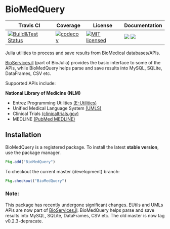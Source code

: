 <!--
@Author: isa
@Date:   2016-05-13T16:37:00-04:00
@Last modified by:   isa
@Last modified time: 2016-05-19T16:12:10-04:00
-->



# BioMedQuery


| Travis CI | Coverage | License | Documentation|
|-----------|----------|---------|--------------|
| [![Build&Test Status](https://travis-ci.org/bcbi/BioMedQuery.jl.svg?branch=master)](https://travis-ci.org/bcbi/BioMedQuery.jl)| [![codecov](https://codecov.io/gh/bcbi/BioMedQuery.jl/branch/master/graph/badge.svg)](https://codecov.io/gh/bcbi/BioMedQuery.jl)|[![MIT licensed](https://img.shields.io/badge/license-MIT-blue.svg)](https://raw.githubusercontent.com/bcbi/BioMedQuery.jl/master/LICENSE.md) | [![](https://img.shields.io/badge/docs-stable-blue.svg)](https://bcbi.github.io/BioMedQuery.jl/stable) [![](https://img.shields.io/badge/docs-latest-blue.svg)](https://bcbi.github.io/BioMedQuery.jl/latest)

Julia utilities to process and save results from BioMedical databases/APIs.

[BioServices.jl](https://github.com/BioJulia/BioServices.jl) (part of BioJulia) provides the basic interface to some of the APIs, while BioMedQuery helps parse and save results into MySQL, SQLite, DataFrames, CSV etc.

Supported APIs include:

**National Library of Medicine (NLM)**

* Entrez Programming Utilities [(E-Utilities)](http://www.ncbi.nlm.nih.gov/books/NBK25501/)
* Unified Medical Language System [(UMLS)](https://uts.nlm.nih.gov//license.html)
* Clinical Trials [(clinicaltrials.gov)](https://clinicaltrials.gov/)
* MEDLINE [(PubMed MEDLINE)](https://www.nlm.nih.gov/databases/download/pubmed_medline.html)


## Installation

BioMedQuery is a registered package. To install the latest **stable version**, use the package manager.

```julia
Pkg.add("BioMedQuery")
```

To checkout the current master (development) branch:

```julia
Pkg.checkout("BioMedQuery")
```

### Note:

This package has recently undergone significant changes. EUtils and UMLs APIs are now part of [BioServices.jl](https://github.com/BioJulia/BioServices.jl). BioMedQuery helps parse and save results into MySQL, SQLite, DataFrames, CSV etc. The old master is now tag v0.2.3-depracate.
